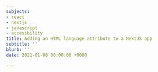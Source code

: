 ```yaml
---
subjects:
- react
- nextjs
- javascript
- accesibility
title: Adding an HTML language attribute to a NextJS app
subtitle: ''
blurb: ''
date: 2021-01-08 00:00:00 +0000

---
```

